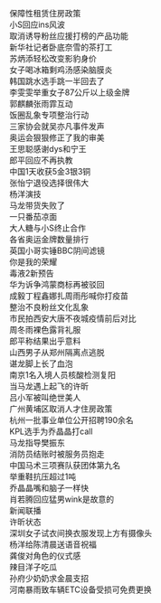 保障性租赁住房政策  
小S回应ins风波  
取消诱导粉丝应援打榜的产品功能  
新华社记者卧底奈雪的茶打工  
苏炳添轻松改变影豹身价  
女子喝冰箱剩鸡汤感染脑膜炎  
韩国跳水选手跳一半回去了  
李雯雯举重女子87公斤以上级金牌  
郭麒麟张雨霏互动  
饭圈乱象专项整治行动  
三家协会就吴亦凡事件发声  
奥运会狠狠修正了我的审美  
王思聪感谢dys和宁王  
郎平回应不再执教  
中国1天收获5金3银3铜  
张怡宁退役选择很伟大  
杨洋演技  
马龙带货失败了  
一只番茄凉面  
大人糖与小S终止合作  
各省奥运金牌数量排行  
英国小哥实锤BBC阴间滤镜  
你是我的荣耀  
毒液2新预告  
华为诉争鸿蒙商标再被驳回  
成毅丁程鑫娜扎周雨彤喊你打疫苗  
整治不良粉丝文化乱象  
市民拍西安大唐不夜城疫情前后对比  
周冬雨裸色露背礼服  
郎平称结果出乎意料  
山西男子从郑州隔离点逃脱  
谌龙脚上长了血泡  
南京1名入境人员核酸检测复阳  
当马龙遇上起飞的许昕  
吕小军被叫绝世美人  
广州黄埔区取消人才住房政策  
杭州一批事业单位公开招聘190余名  
KPL选手为乔晶晶打call  
马龙指导樊振东  
消防员结账时被服务员抱走  
中国马术三项赛队获团体第九名  
举重鞋抗压超过1吨  
乔晶晶嘴和脑子一样快  
肖若腾回应猛男wink是故意的  
新闻联播  
许昕状态  
深圳女子试衣间换衣服发现上方有摄像头  
杨洋给陈清晨送语音祝福  
龚俊对角色的仪式感  
辣目洋子吃瓜  
孙府少奶奶求金晨支招  
河南暴雨致车辆ETC设备受损可免费更换  
